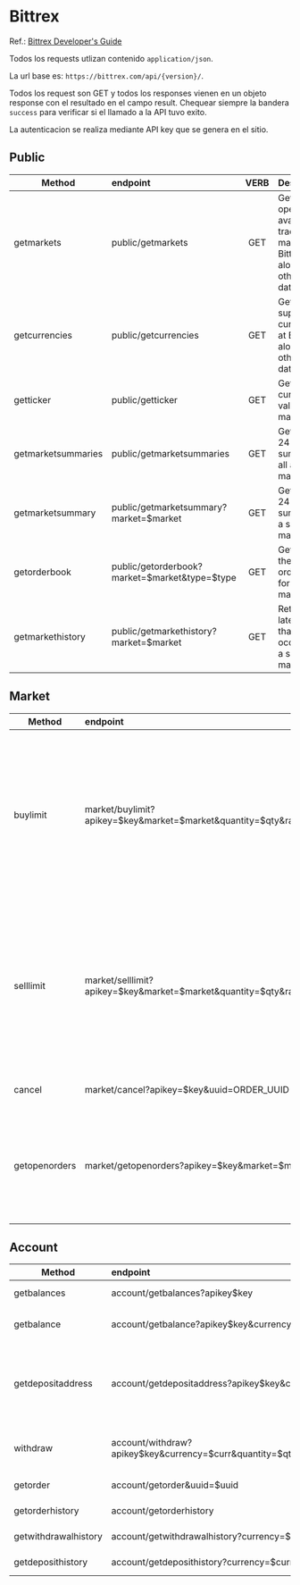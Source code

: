 # Bittrex

Ref.: [Bittrex Developer's Guide](https://support.bittrex.com/hc/en-us/articles/115003723911-Developer-s-Guide-API#apireference)

Todos los requests utlizan contenido `application/json`.

La url base es: `https://bittrex.com/api/{version}/`.

Todos los request son GET y todos los responses vienen en un objeto response con el resultado en el campo result. Chequear siempre la bandera `success` para verificar si el llamado a la API tuvo exito.

La autenticacion se realiza mediante API key que se genera en el sitio.

## Public

| Method       | endpoint      | VERB  | Descripcion | Params. |
| ------------ |:------------- | :---: | ----------- | ------- |
| getmarkets   | public/getmarkets|GET | Get the open and available trading markets at Bittrex along with other meta data. | - |
| getcurrencies| public/getcurrencies | GET | Get all supported currencies at Bittrex along with other meta data. | - |
| getticker    | public/getticker | GET | Get the current tick values for a market. | market
| getmarketsummaries | public/getmarketsummaries | GET | Get the last 24 hour summary of all active markets. | - |
| getmarketsummary | public/getmarketsummary?market=$market | GET | Get the last 24 hour summary of a specific market. | market |
| getorderbook | public/getorderbook?market=$market&type=$type | GET | Get retrieve the orderbook for a given market. | market, type |
| getmarkethistory | public/getmarkethistory?market=$market | GET | Retrieve the latest trades that have occured for a specific market. | market |

## Market

| Method       | endpoint      | VERB  | Descripcion | Params. |
| ------------ |:------------- | :---: | ----------- | ------- |
|buylimit      | market/buylimit?apikey=$key&market=$market&quantity=$qty&rate=$rate | GET | Place a buy order in a specific market. Use buylimit to place limit orders. Make sure you have the proper permissions set on your API keys for this call to work. | market, qty, rate |
| selllimit    | market/selllimit?apikey=$key&market=$market&quantity=$qty&rate=$rate | GET | Place an sell order in a specific market. Use selllimit to place limit orders. Make sure you have the proper permissions set on your API keys for this call to work. | market, qty, rate |
| cancel       | market/cancel?apikey=$key&uuid=ORDER_UUID | GET | Cancel a buy or sell order. | uuid |
| getopenorders | market/getopenorders?apikey=$key&market=$market | GET | Get all orders that you currently have opened. A specific market can be requested. | market |

## Account

| Method       | endpoint      | VERB  | Descripcion | Params. |
| ------------ |:------------- | :---: | ----------- | ------- |
| getbalances  | account/getbalances?apikey$key | GET | Retrieve all balances from your account. | - |
| getbalance   | account/getbalance?apikey$key&currency=$curr | GET | Retrieve the balance from your account for a specific currency. | currency |
| getdepositaddress | account/getdepositaddress?apikey$key&currency=$curr | GET | Retrieve or generate an address for a specific currency. If one does not exist, the call will fail and return ADDRESS_GENERATING until one is available. | currency |
| withdraw          | account/withdraw?apikey$key&currency=$curr&quantity=$qty&address=EAC_ADDRESS | GET | Used to withdraw funds from your account. Note: please account for txfee. | currency, quantity, address, paymentid |
| getorder          | account/getorder&uuid=$uuid | GET | Retrieve a single order by uuid. | uuid |
| getorderhistory   | account/getorderhistory | GET | Retrieve your order history. | market |
| getwithdrawalhistory  | account/getwithdrawalhistory?currency=$curr | GET | Retrieve your withdrawal history. | currency |
| getdeposithistory     | account/getdeposithistory?currency=$curr | GET | Retrieve your deposit history. | currency |
